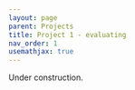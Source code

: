 ```yaml
---
layout: page
parent: Projects
title: Project 1 - evaluating
nav_order: 1
usemathjax: true
---
```

Under construction.

